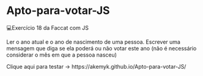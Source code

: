 # Apto-para-votar-JS
💻Exercício 18 da Faccat com JS
<p>Ler o ano atual e o ano de nascimento de uma pessoa. Escrever uma mensagem que diga se ela
poderá ou não votar este ano (não é necessário considerar o mês em que a pessoa nasceu)</p>
<p>Clique aqui para testar -> https://akemyk.github.io/Apto-para-votar-JS/ </p>
